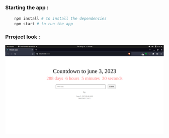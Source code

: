 ### Starting the app :
```bash
    npm install # to install the dependencies
    npm start # to run the app
```
### Prroject look :
![Web Application](./countdown_champ.v1.png "Web Application")
